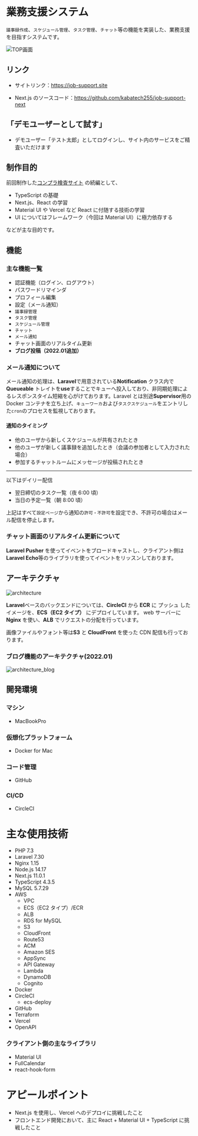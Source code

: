# 業務支援システム

`議事録作成`、`スケジュール管理`、`タスク管理`、`チャット`等の機能を実装した、業務支援を目指すシステムです。

![TOP画面](./top.png)

## リンク

- サイトリンク：https://job-support.site

- Next.js のソースコード：https://github.com/kabatech255/job-support-next

## 「デモユーザーとして試す」

- デモユーザー「テスト太郎」としてログインし、サイト内のサービスをご精査いただけます

## 制作目的

前回制作した[コンプラ検査サイト](https://github.com/kabatech255/shisetsu) の続編として、

- TypeScript の基礎
- Next.js、React の学習
- Material UI や Vercel など React に付随する技術の学習
- UI についてはフレームワーク（今回は Material UI）に極力依存する

などが主な目的です。

## 機能

### 主な機能一覧

- 認証機能（ログイン、ログアウト）
- パスワードリマインダ
- プロフィール編集
- 設定（メール通知）
- `議事録管理`
- `タスク管理`
- `スケジュール管理`
- `チャット`
- `メール通知`
- チャット画面のリアルタイム更新
- **ブログ投稿（2022.01追加）**

### メール通知について

メール通知の処理は、**Laravel**で用意されている**Notification** クラス内で **Queueable** トレイトを**use**することでキューへ投入しており、非同期処理によるレスポンスタイム短縮を心がけております。Laravel とは別途**Supervisor**用の Docker コンテナを立ち上げ、`キューワーカ`および`タスクスケジュール`をエントリした`cron`のプロセスを監視しております。

#### 通知のタイミング

- 他のユーザから新しくスケジュールが共有されたとき
- 他のユーザが新しく議事録を追加したとき（会議の参加者として入力された場合）
- 参加するチャットルームにメッセージが投稿されたとき

---

以下はデイリー配信

- 翌日締切のタスク一覧（夜 6:00 頃）
- 当日の予定一覧（朝 8:00 頃）

上記はすべて`設定ページ`から通知の`許可・不許可`を設定でき、不許可の場合はメール配信を停止します。

### チャット画面のリアルタイム更新について

**Laravel Pusher** を使ってイベントをブロードキャストし、クライアント側は**Laravel Echo**等のライブラリを使ってイベントをリッスンしております。

## アーキテクチャ

![architecture](./JyobuSapo.jpg)

**Laravel**ベースのバックエンドについては、**CircleCI** から **ECR** に プッシュ したイメージを、**ECS（EC2 タイプ）** にデプロイしています。
web サーバーに **Nginx** を使い、**ALB** でリクエストの分配を行っています。

画像ファイルやフォント等は**S3** と **CloudFront** を使った CDN 配信も行っております。

### ブログ機能のアーキテクチャ(2022.01)

![architecture_blog](./JyobuSapo-Blog.jpg)

## 開発環境

### マシン

- MacBookPro

### 仮想化プラットフォーム

- Docker for Mac

### コード管理

- GitHub

### CI/CD

- CircleCI

# 主な使用技術

- PHP 7.3
- Laravel 7.30
- Nginx 1.15
- Node.js 14.17
- Next.js 11.0.1
- TypeScript 4.3.5
- MySQL 5.7.29
- AWS
  - VPC
  - ECS（EC2 タイプ）/ECR
  - ALB
  - RDS for MySQL
  - S3
  - CloudFront
  - Route53
  - ACM
  - Amazon SES
  - AppSync
  - API Gateway
  - Lambda
  - DynamoDB
  - Cognito
- Docker
- CircleCI
  - ecs-deploy
- GitHub
- Terraform
- Vercel
- OpenAPI

### クライアント側の主なライブラリ

- Material UI
- FullCalendar
- react-hook-form

# アピールポイント

- Next.js を使用し、Vercel へのデプロイに挑戦したこと
- フロントエンド開発において、主に React + Material UI + TypeScript に挑戦したこと
